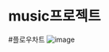 # music프로젝트

#플로우차트
![image](https://github.com/user-attachments/assets/4c28dbc0-0307-4fc2-b2dd-7558d7f716b1)
